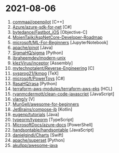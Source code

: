 # 2021-08-06

1. [commaai/openpilot](https://github.com/commaai/openpilot "openpilot is an open source driver assistance system. openpilot performs the functions of Automated Lane Centering and Adaptive Cruise Control for over 100 supported car makes and models.") [C++]
2. [Azure/azure-sdk-for-net](https://github.com/Azure/azure-sdk-for-net "This repository is for active development of the Azure SDK for .NET. For consumers of the SDK we recommend visiting our public developer docs at https://docs.microsoft.com/en-us/dotnet/azure/ or our versioned developer docs at https://azure.github.io/azure-sdk-for-net.") [C#]
3. [bytedance/Fastbot_iOS](https://github.com/bytedance/Fastbot_iOS "About Fastbot(2.0) is a model-based testing tool for modeling GUI transitions to discover app stability problems") [Objective-C]
4. [MoienTajik/AspNetCore-Developer-Roadmap](https://github.com/MoienTajik/AspNetCore-Developer-Roadmap "Roadmap to becoming an ASP.NET Core developer in 2021") 
5. [microsoft/ML-For-Beginners](https://github.com/microsoft/ML-For-Beginners "12 weeks, 25 lessons, 50 quizzes, classic Machine Learning for all") [JupyterNotebook]
6. [apache/pinot](https://github.com/apache/pinot "Apache Pinot (Incubating) - A realtime distributed OLAP datastore") [Java]
7. [SigmaHQ/sigma](https://github.com/SigmaHQ/sigma "Generic Signature Format for SIEM Systems") [Python]
8. [ibraheemdev/modern-unix](https://github.com/ibraheemdev/modern-unix "A collection of modern/faster/saner alternatives to common unix commands.") 
9. [klezVirus/inceptor](https://github.com/klezVirus/inceptor "Template-Driven AV/EDR Evasion Framework") [Assembly]
10. [mytechnotalent/Reverse-Engineering](https://github.com/mytechnotalent/Reverse-Engineering "A FREE comprehensive reverse engineering course covering x86, x64, 32-bit ARM & 64-bit ARM architectures.") [C]
11. [sysprog21/lkmpg](https://github.com/sysprog21/lkmpg "The Linux Kernel Module Programming Guide (updated for 5.x kernels)") [TeX]
12. [microsoft/PowerToys](https://github.com/microsoft/PowerToys "Windows system utilities to maximize productivity") [C#]
13. [RasaHQ/rasa](https://github.com/RasaHQ/rasa "💬 Open source machine learning framework to automate text- and voice-based conversations: NLU, dialogue management, connect to Slack, Facebook, and more - Create chatbots and voice assistants") [Python]
14. [terraform-aws-modules/terraform-aws-eks](https://github.com/terraform-aws-modules/terraform-aws-eks "Terraform module to create an Elastic Kubernetes (EKS) cluster and associated worker instances on AWS") [HCL]
15. [ryanmcdermott/clean-code-javascript](https://github.com/ryanmcdermott/clean-code-javascript "🛁 Clean Code concepts adapted for JavaScript") [JavaScript]
16. [vlang/v](https://github.com/vlang/v "Simple, fast, safe, compiled language for developing maintainable software. Compiles itself in <1s with zero library dependencies. https://vlang.io") [V]
17. [MunGell/awesome-for-beginners](https://github.com/MunGell/awesome-for-beginners "A list of awesome beginners-friendly projects.") 
18. [JetBrains/compose-jb](https://github.com/JetBrains/compose-jb "Jetpack Compose for Desktop and Web, a modern UI framework for Kotlin that makes building performant and beautiful user interfaces easy and enjoyable.") [Kotlin]
19. [eugenp/tutorials](https://github.com/eugenp/tutorials "Just Announced - Learn Spring Security OAuth:") [Java]
20. [typeorm/typeorm](https://github.com/typeorm/typeorm "ORM for TypeScript and JavaScript (ES7, ES6, ES5). Supports MySQL, PostgreSQL, MariaDB, SQLite, MS SQL Server, Oracle, SAP Hana, WebSQL databases. Works in NodeJS, Browser, Ionic, Cordova and Electron platforms.") [TypeScript]
21. [MicrosoftDocs/azure-docs](https://github.com/MicrosoftDocs/azure-docs "Open source documentation of Microsoft Azure") [PowerShell]
22. [handsontable/handsontable](https://github.com/handsontable/handsontable "JavaScript data grid with a spreadsheet look & feel. Works for React, Angular, and Vue. Supported by the Handsontable team ⚡") [JavaScript]
23. [danielgindi/Charts](https://github.com/danielgindi/Charts "Beautiful charts for iOS/tvOS/OSX! The Apple side of the crossplatform MPAndroidChart.") [Swift]
24. [apache/superset](https://github.com/apache/superset "Apache Superset is a Data Visualization and Data Exploration Platform") [Python]
25. [akullpp/awesome-java](https://github.com/akullpp/awesome-java "A curated list of awesome frameworks, libraries and software for the Java programming language.") 

